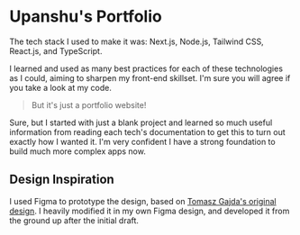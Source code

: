# Upanshu's Portfolio

The tech stack I used to make it was: Next.js, Node.js, Tailwind CSS, React.js, and TypeScript.

I learned and used as many best practices for each of these technologies as I could, aiming to sharpen my front-end skillset. I'm sure you will agree if you take a look at my code.

> But it's just a portfolio website!

Sure, but I started with just a blank project and learned so much useful information from reading each tech's documentation to get this to turn out exactly how I wanted it. I'm very confident I have a strong foundation to build much more complex apps now.

## Design Inspiration

I used Figma to prototype the design, based on [Tomasz Gajda's original design](https://www.figma.com/community/file/897605510384968096). I heavily modified it in my own Figma design, and developed it from the ground up after the initial draft.